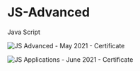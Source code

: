 # JS-Advanced
Java Script


![JS Advanced - May 2021 - Certificate](https://user-images.githubusercontent.com/74056387/162165436-873ea348-4460-448b-9713-21cd546f5f47.jpeg)

![JS Applications - June 2021 - Certificate](https://user-images.githubusercontent.com/74056387/162165577-1f119982-96a4-43c2-bae4-f69033d99369.jpeg)
